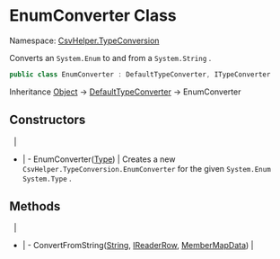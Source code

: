 # EnumConverter Class

Namespace: [CsvHelper.TypeConversion](/api/CsvHelper.TypeConversion)

Converts an ``System.Enum`` to and from a ``System.String`` .

```cs
public class EnumConverter : DefaultTypeConverter, ITypeConverter
```

Inheritance [Object](https://docs.microsoft.com/en-us/dotnet/api/system.object) -> [DefaultTypeConverter](/api/CsvHelper.TypeConversion/DefaultTypeConverter) -> EnumConverter

## Constructors
&nbsp; | &nbsp;
- | -
EnumConverter([Type](https://docs.microsoft.com/en-us/dotnet/api/system.type)) | Creates a new ``CsvHelper.TypeConversion.EnumConverter`` for the given ``System.Enum`` ``System.Type`` .

## Methods
&nbsp; | &nbsp;
- | -
ConvertFromString([String](https://docs.microsoft.com/en-us/dotnet/api/system.string), [IReaderRow](/api/CsvHelper/IReaderRow), [MemberMapData](/api/CsvHelper.Configuration/MemberMapData)) | 

